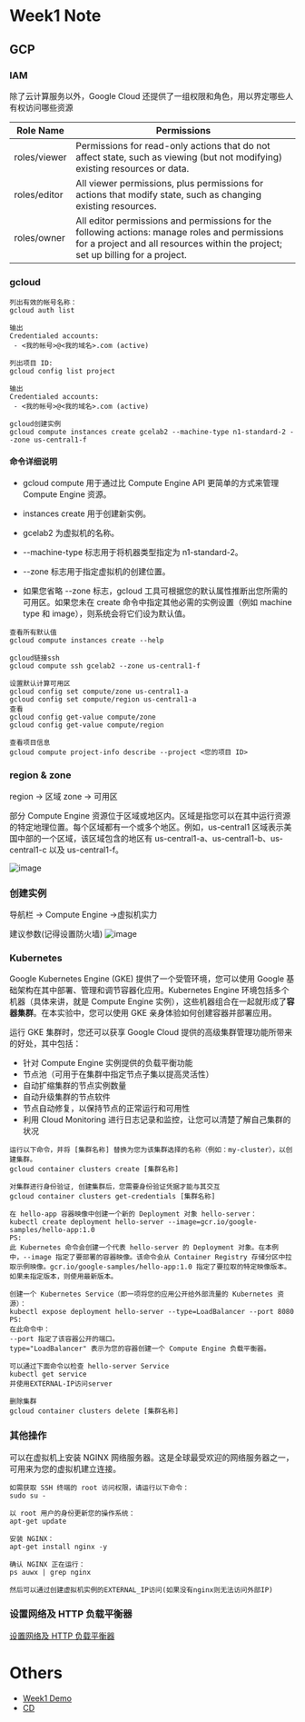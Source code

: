 # Week1 Note

## GCP

### IAM 
除了云计算服务以外，Google Cloud 还提供了一组权限和角色，用以界定哪些人有权访问哪些资源

|  Role Name    | Permissions                                                                                                                                                                      |
|  ----         | ----                                                                                                                                                                             |
| roles/viewer  | Permissions for read-only actions that do not affect state, such as viewing (but not modifying) existing resources or data.                                                      |
| roles/editor  | All viewer permissions, plus permissions for actions that modify state, such as changing existing resources.                                                                     |
| roles/owner   | All editor permissions and permissions for the following actions: manage roles and permissions for a project and all resources within the project; set up billing for a project. |

### gcloud

```
列出有效的帐号名称：
gcloud auth list

输出
Credentialed accounts:
 - <我的帐号>@<我的域名>.com (active)
```

```
列出项目 ID:
gcloud config list project

输出
Credentialed accounts:
 - <我的帐号>@<我的域名>.com (active)
```

```
gcloud创建实例
gcloud compute instances create gcelab2 --machine-type n1-standard-2 --zone us-central1-f
```
#### 命令详细说明

* gcloud compute 用于通过比 Compute Engine API 更简单的方式来管理 Compute Engine 资源。

* instances create 用于创建新实例。

* gcelab2 为虚拟机的名称。

* --machine-type 标志用于将机器类型指定为 n1-standard-2。

* --zone 标志用于指定虚拟机的创建位置。

* 如果您省略 --zone 标志，gcloud 工具可根据您的默认属性推断出您所需的可用区。如果您未在 create 命令中指定其他必需的实例设置（例如 machine type 和 image），则系统会将它们设为默认值。

```
查看所有默认值
gcloud compute instances create --help
```

```
gcloud链接ssh
gcloud compute ssh gcelab2 --zone us-central1-f
```

```
设置默认计算可用区
gcloud config set compute/zone us-central1-a
gcloud config set compute/region us-central1-a
查看
gcloud config get-value compute/zone
gcloud config get-value compute/region
```

```
查看项目信息
gcloud compute project-info describe --project <您的项目 ID>
```

### region & zone
region -> 区域
zone ->   可用区

部分 Compute Engine 资源位于区域或地区内。区域是指您可以在其中运行资源的特定地理位置。每个区域都有一个或多个地区。例如，us-central1 区域表示美国中部的一个区域，该区域包含的地区有 us-central1-a、us-central1-b、us-central1-c 以及 us-central1-f。

![image](https://user-images.githubusercontent.com/31728012/150260923-a17ff1e5-9ddd-45b8-8ba0-1c851f7682e5.png)


### 创建实例
导航栏 -> Compute Engine ->虚拟机实力

建议参数(记得设置防火墙)
![image](https://user-images.githubusercontent.com/31728012/150261194-f2b84f4a-dccf-4c4b-bfae-147dc7e79999.png)


### Kubernetes
Google Kubernetes Engine (GKE) 提供了一个受管环境，您可以使用 Google 基础架构在其中部署、管理和调节容器化应用。Kubernetes Engine 环境包括多个机器（具体来讲，就是 Compute Engine 实例），这些机器组合在一起就形成了**容器集群**。在本实验中，您可以使用 GKE 亲身体验如何创建容器并部署应用。

运行 GKE 集群时，您还可以获享 Google Cloud 提供的高级集群管理功能所带来的好处，其中包括：
* 针对 Compute Engine 实例提供的负载平衡功能
* 节点池（可用于在集群中指定节点子集以提高灵活性）
* 自动扩缩集群的节点实例数量
* 自动升级集群的节点软件
* 节点自动修复，以保持节点的正常运行和可用性
* 利用 Cloud Monitoring 进行日志记录和监控，让您可以清楚了解自己集群的状况

```
运行以下命令，并将 [集群名称] 替换为您为该集群选择的名称（例如：my-cluster），以创建集群。
gcloud container clusters create [集群名称]

对集群进行身份验证, 创建集群后，您需要身份验证凭据才能与其交互
gcloud container clusters get-credentials [集群名称]

在 hello-app 容器映像中创建一个新的 Deployment 对象 hello-server：
kubectl create deployment hello-server --image=gcr.io/google-samples/hello-app:1.0
PS:
此 Kubernetes 命令会创建一个代表 hello-server 的 Deployment 对象。在本例中，--image 指定了要部署的容器映像。该命令会从 Container Registry 存储分区中拉取示例映像。gcr.io/google-samples/hello-app:1.0 指定了要拉取的特定映像版本。如果未指定版本，则使用最新版本。

创建一个 Kubernetes Service（即一项将您的应用公开给外部流量的 Kubernetes 资源）：
kubectl expose deployment hello-server --type=LoadBalancer --port 8080
PS:
在此命令中：
--port 指定了该容器公开的端口。
type="LoadBalancer" 表示为您的容器创建一个 Compute Engine 负载平衡器。

可以通过下面命令以检查 hello-server Service
kubectl get service
并使用EXTERNAL-IP访问server

删除集群
gcloud container clusters delete [集群名称]
```


### 其他操作
可以在虚拟机上安装 NGINX 网络服务器。这是全球最受欢迎的网络服务器之一，可用来为您的虚拟机建立连接。

```
如需获取 SSH 终端的 root 访问权限，请运行以下命令：
sudo su -

以 root 用户的身份更新您的操作系统：
apt-get update

安装 NGINX：
apt-get install nginx -y

确认 NGINX 正在运行：
ps auwx | grep nginx

然后可以通过创建虚拟机实例的EXTERNAL_IP访问(如果没有nginx则无法访问外部IP)
```

### 设置网络及 HTTP 负载平衡器
[设置网络及 HTTP 负载平衡器](https://www.qwiklabs.com/focuses/12007?parent=catalog)





# Others 
* [Week1 Demo](https://github.com/DingzhouWang/IDS721/blob/main/Week1-HelloWorldDemo.md)
* [CD](https://github.com/DingzhouWang/gcp-flask-ml-deploy-CD-Example/blob/master/README.md)
